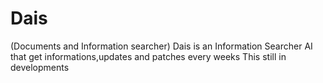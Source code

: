 # Dais
(Documents and Information searcher)
Dais is an Information Searcher AI that get informations,updates and patches every weeks
This still in developments

